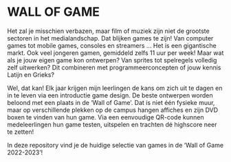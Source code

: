# WALL OF GAME 

Het zal je misschien verbazen, maar film of muziek zijn niet de grootste sectoren in het medialandschap. Dat blijken games te zijn! Van computer games tot mobile games, consoles en streamers … Het is een gigantische markt. Ook veel jongeren gamen, gemiddeld zelfs 11 uur per week! Maar wat als je jouw eigen game kon ontwerpen? Van sprites tot spelregels volledig zelf uitwerken? Dit combineren met programmeerconcepten of jouw kennis Latijn en Grieks? 

Wel, dat kan! Elk jaar krijgen mijn leerlingen de kans om zich uit te dagen en in te leven via een introductie game design. De beste ontwerpen worden beloond met een plaats in de ‘Wall of Game’. Dat is niet één fysieke muur, maar op verschillende plekken op de campus hangen affiches en zijn DVD boxen te vinden van hun game. Via een eenvoudige QR-code kunnen medeleerlingen hun game testen, uitspelen en trachten dé highscore neer te zetten! 

In deze repository vind je de huidige selectie van games in de ‘Wall of Game 2022-2023’!
